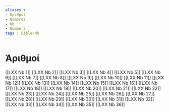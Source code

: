```yaml
---
aliases : 
- Ἀριθμοί
- Nombres
- Nb
- Numbers
tags : Bible/Nb
---
```


# Ἀριθμοί

[[LXX Nb 1]]
[[LXX Nb 2]]
[[LXX Nb 3]]
[[LXX Nb 4]]
[[LXX Nb 5]]
[[LXX Nb 6]]
[[LXX Nb 7]]
[[LXX Nb 8]]
[[LXX Nb 9]]
[[LXX Nb 10]]
[[LXX Nb 11]]
[[LXX Nb 12]]
[[LXX Nb 13]]
[[LXX Nb 14]]
[[LXX Nb 15]]
[[LXX Nb 16]]
[[LXX Nb 17]]
[[LXX Nb 18]]
[[LXX Nb 19]]
[[LXX Nb 20]]
[[LXX Nb 21]]
[[LXX Nb 22]]
[[LXX Nb 23]]
[[LXX Nb 24]]
[[LXX Nb 25]]
[[LXX Nb 26]]
[[LXX Nb 27]]
[[LXX Nb 28]]
[[LXX Nb 29]]
[[LXX Nb 30]]
[[LXX Nb 31]]
[[LXX Nb 32]]
[[LXX Nb 33]]
[[LXX Nb 34]]
[[LXX Nb 35]]
[[LXX Nb 36]]
